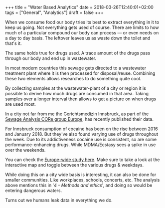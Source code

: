+++
title = "Water Based Analytics"
date = 2018-03-26T12:40:01+02:00
tags = ["General", "Analytics"]
draft = false
+++

When we consume food our body tries its best to extract everything in it to keep us going. Not everything gets used of course. There are limits to how much of a particular compound our body can process — or even needs on a day to day basis. The leftover leaves us as waste down the toilet and that's it.

The same holds true for drugs used. A trace amount of the drugs pass through our body and end up in wastewater.<!--more--> 

In most modern countries this sewage gets directed to a wastewater treatment plant where it is then processed for disposal/reuse. Combining these two elements allows researches to do something quite cool.

By collecting samples at the wastewater-plant of a city or region it is possible to derive how much drugs are consumed in that area. Taking samples over a longer interval then allows to get a picture on when drugs are used most.

In a city not far from me the Gerichtsmedizin Innsbruck, as part of the [Sewage Analysis CORe group Europe](http://score-cost.eu), has recently published their data.

For Innsbruck consumption of cocaine has been on the rise between 2016 and January 2018. But they've also found varying use of drugs throughout the week. Due to its addictiveness cocaine use is consistent, so are some performance-enhancing drugs. While MDMA/Ecstasy sees a spike in use over the weekends.

You can check the [Europe-wide study here](http://www.emcdda.europa.eu/topics/pods/waste-water-analysis). Make sure to take a look at the interactive map and toggle between the various drugs & weekdays.

While doing this on a city wide basis is interesting, it can also be done for smaller communities. Like workplaces, schools, concerts, etc. The analysis above mentions this in '*4 - Methods and ethics*', and doing so would be entering dangerous waters.

Turns out we humans leak data in everything we do.
